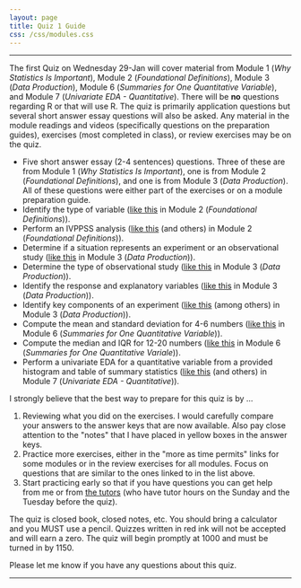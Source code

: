 ```yaml
---
layout: page
title: Quiz 1 Guide
css: /css/modules.css
---
```


----

The first Quiz on Wednesday 29-Jan will cover material from Module 1 (*Why Statistics Is Important*), Module 2 (*Foundational Definitions*), Module 3 (*Data Production*), Module 6 (*Summaries for One Quantitative Variable*), and Module 7 (*Univariate EDA - Quantitative*). There will be **no** questions regarding R or that will use R. The quiz is primarily application questions but several short answer essay questions will also be asked. Any material in the module readings and videos (specifically questions on the preparation guides), exercises (most completed in class), or review exercises may be on the quiz.

* Five short answer essay (2-4 sentences) questions. Three of these are from Module 1 (*Why Statistics Is Important*), one is from Module 2 (*Foundational Definitions*), and one is from Module 3 (*Data Production*). All of these questions were either part of the exercises or on a module preparation guide.
* Identify the type of variable ([like this](../../../modules/CE/FoundationalDefns_CE.html#types-of-variables-i) in Module 2 (*Foundational Definitions*)).
* Perform an IVPPSS analysis ([like this](../../modules/CE/FoundationalDefns_CE.html#sustainability-survey) (and others) in Module 2 (*Foundational Definitions*)).
* Determine if a situation represents an experiment or an observational study ([like this](../../modules/CE/DataProduction_CE1.html#study-types-i) in Module 3 (*Data Production*)).
* Determine the type of observational study ([like this](../../modules/CE/../../modules/CE/DataProduction_CE1.html#types-of-observational-studies-i) in Module 3 (*Data Production*)).
* Identify the response and explanatory variables ([like this](../../modules/CE/../../modules/CE/DataProduction_CE1.html#identify-response-and-explanatory-variables-i) in Module 3 (*Data Production*)).
* Identify key components of an experiment ([like this](../../modules/CE/../../modules/CE/DataProduction_CE1.html#blood-pressure-study) (among others) in Module 3 (*Data Production*)).
* Compute the mean and standard deviation for 4-6 numbers ([like this](../../modules/CE/UEDAQuant1_CE.html#hand-calculations) in Module 6 (*Summaries for One Quantitative Variable*)).
* Compute the median and IQR for 12-20 numbers ([like this](../../modules/CE/UEDAQuant1_CE.html.html#hand-calculations) in Module 6 (*Summaries for One Quantitative Variale*)).
* Perform a univariate EDA for a quantitative variable from a provided histogram and table of summary statistics ([like this](../../modules/CE/UEDAQuant2_CE1.html#communit-times) (and others) in Module 7 (*Univariate EDA - Quantitative*)).

I strongly believe that the best way to prepare for this quiz is by ...

1. Reviewing what you did on the exercises. I would carefully compare your answers to the answer keys that are now available. Also pay close attention to the "notes" that I have placed in yellow boxes in the answer keys.
1. Practice more exercises, either in the "more as time permits" links for some modules or in the review exercises for all modules. Focus on questions that are similar to the ones linked to in the list above.
1. Start practicing early so that if you have questions you can get help from me or from [the tutors](Syllabus-Current.html#tutors) (who have tutor hours on the Sunday and the Tuesday before the quiz).

The quiz is closed book, closed notes, etc. You should bring a calculator and you MUST use a pencil. Quizzes written in red ink will not be accepted and will earn a zero. The quiz will begin promptly at 1000 and must be turned in by 1150.

Please let me know if you have any questions about this quiz.

----

